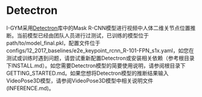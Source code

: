 # Detectron
I-GYM采用[Detectron](https://github.com/facebookresearch/Detectron)库中的Mask R-CNN模型进行视频中人体二维关节点位置推断。当前模型已经由团队人员进行过测试，已训练的模型位于path/to/model_final.pkl，配置文件位于configs/12_2017_baselines/e2e_keypoint_rcnn_R-101-FPN_s1x.yaml，如您在测试或训练时遇到问题，请尝试重新配置Detectron或安装相关依赖（参考根目录下INSTALL.md）。如您需要Detectron模型的简要使用说明，请参阅根目录下GETTING_STARTED.md。如果您想将Detectron模型的推断结果输入VideoPose3D模型，请参阅VideoPose3D模型中相关说明文件(INFERENCE.md)。
